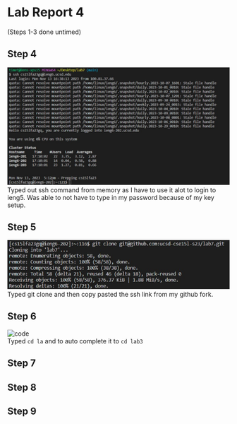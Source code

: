 # Lab Report 4
(Steps 1-3 done untimed)

## Step 4
![code](step4.jpg)
<br>
Typed out ssh command from memory as I have to use it alot to login to ieng5. Was able to not have to type in my password because of my key setup.

## Step 5
![code](step5.jpg)
<br>
Typed git clone and then copy pasted the ssh link from my github fork.

## Step 6
![code](step6.jgp)
<br>
Typed ```cd la``` and <tab> to auto complete it to ```cd lab3```
<br>
<up> <up> <up> <up> <up> <up> <up> 

## Step 7


## Step 8


## Step 9
